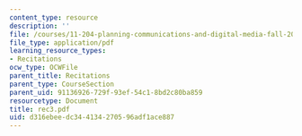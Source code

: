 ```yaml
---
content_type: resource
description: ''
file: /courses/11-204-planning-communications-and-digital-media-fall-2004/d316ebeedc344134270596adf1ace887_rec3.pdf
file_type: application/pdf
learning_resource_types:
- Recitations
ocw_type: OCWFile
parent_title: Recitations
parent_type: CourseSection
parent_uid: 91136926-729f-93ef-54c1-8bd2c80ba859
resourcetype: Document
title: rec3.pdf
uid: d316ebee-dc34-4134-2705-96adf1ace887
---
```

